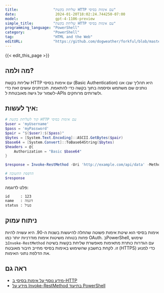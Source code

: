 ```yaml
---
title:                "שליחת בקשת HTTP עם אימות בסיסי"
date:                  2024-01-20T18:02:24.744250-07:00
model:                 gpt-4-1106-preview
simple_title:         "שליחת בקשת HTTP עם אימות בסיסי"
programming_language: "PowerShell"
category:             "PowerShell"
tag:                  "HTML and the Web"
editURL:              "https://github.com/dogweather/forkful/blob/master/content/he/powershell/sending-an-http-request-with-basic-authentication.md"
---
```


{{< edit_this_page >}}

## מה ולמה?
שליחת בקשת HTTP עם אימות בסיסי (Basic Authentication) היא תהליך שבו אנו נותנים שם משתמש וסיסמה בתוך בקשה כדי להתאמת. תכניתנים עושים זאת כדי לשמור על גישה מאובטחת ל-APIs ולשרותים מרוחקים.

## איך לעשות:
```PowerShell
# קוד לשליחת בקשת HTTP עם אימות בסיסי
$user = 'myUsername'
$pass = 'myPassword'
$pair = "$($user):$($pass)"
$bytes = [System.Text.Encoding]::ASCII.GetBytes($pair)
$base64 = [System.Convert]::ToBase64String($bytes)
$headers = @{
    Authorization = "Basic $base64"
}

$response = Invoke-RestMethod -Uri 'http://example.com/api/data' -Method Get -Headers $headers

# הדפסת התשובה
$response
```
פלט לדוגמה:
```
id     : 123
name   : דוגמה
status : פעיל
```

## ניתוח עמוק
אימות בסיסי הוא שיטת אימות פשוטה שהחלה להיעשות בשנות ה-90. היא עשויה להיות פחות בטוחה משיטות אימות מודרניות יותר כמו OAuth. בPowerShell, שימוש ב`Invoke-RestMethod` עם הגדרות כותרת מתאימות מאפשרת שליחת בקשות בשיטה זו. לקחת בחשבון שהשימוש באימות בסיסי מחייב חיבור מאובטח (HTTPS) כדי למנוע את הדלפת נתוני האימות.

## ראה גם
- [מידע נוסף על אימות בסיסי ב-HTTP](https://developer.mozilla.org/en-US/docs/Web/HTTP/Authentication)
- [מידע על Invoke-RestMethod בתיעוד PowerShell](https://docs.microsoft.com/en-us/powershell/module/microsoft.powershell.utility/invoke-restmethod?view=powershell-7.1)